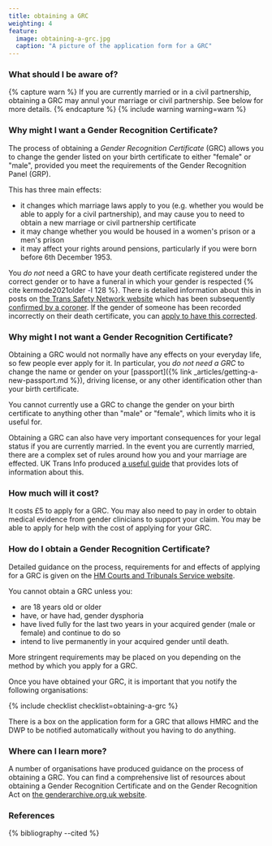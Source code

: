 ```yaml
---
title: obtaining a GRC
weighting: 4
feature:
  image: obtaining-a-grc.jpg
  caption: "A picture of the application form for a GRC"
---
```


### What should I be aware of?

{% capture warn %}
If you are currently married or in a civil partnership, obtaining a GRC may annul your marriage or civil partnership. See below for more details.
{% endcapture %}
{% include warning warning=warn %}

### Why might I want a Gender Recognition Certificate?

The process of obtaining a *Gender Recognition Certificate* (GRC) allows you to change the gender listed on your birth certificate to either "female" or "male", provided you meet the requirements of the Gender Recognition Panel (GRP).

This has three main effects:

- it changes which marriage laws apply to you (e.g. whether you would be able to apply for a civil partnership), and may cause you to need to obtain a new marriage or civil partnership certificate
- it may change whether you would be housed in a women's prison or a men's prison
- it may affect your rights around pensions, particularly if you were born before 6th December 1953. 

You *do not* need a GRC to have your death certificate registered under the correct gender or to have a funeral in which your gender is respected {% cite kermode2021older -l 128 %}. There is detailed information about this in posts on [the Trans Safety Network website](https://transsafety.network/posts/you-dont-need-a-grc-death-cert/) which has been subsequently [confirmed by a coroner](https://transsafety.network/posts/coroner-confirms-grc-death-cert/). If the gender of someone has been recorded incorrectly on their death certificate, you can [apply to have this corrected](https://www.gov.uk/correcting-a-death-registration).

### Why might I not want a Gender Recognition Certificate?

Obtaining a GRC would not normally have any effects on your everyday life, so few people ever apply for it. In particular, you *do not need a GRC* to change the name or gender on your [passport]({% link _articles/getting-a-new-passport.md %}), driving license, or any other identification other than your birth certificate.

You cannot currently use a GRC to change the gender on your birth certificate to anything other than "male" or "female", which limits who it is useful for.

Obtaining a GRC can also have very important consequences for your legal status if you are currently married. In the event you are currently married, there are a complex set of rules around how you and your marriage are effected. UK Trans Info produced [a useful guide](http://web.archive.org/web/20180424042324/http://uktrans.info/graguide.pdf) that provides lots of information about this.

### How much will it cost?

It costs £5 to apply for a GRC. You may also need to pay in order to obtain medical evidence from gender clinicians to support your claim. You may be able to apply for help with the cost of applying for your GRC.

### How do I obtain a Gender Recognition Certificate?

Detailed guidance on the process, requirements for and effects of applying for a GRC is given on the [HM Courts and Tribunals Service website](https://www.gov.uk/apply-gender-recognition-certificate).

You cannot obtain a GRC unless you:

- are 18 years old or older
- have, or have had, gender dysphoria
- have lived fully for the last two years in your acquired gender (male or female) and continue to do so
- intend to live permanently in your acquired gender until death.

More stringent requirements may be placed on you depending on the method by which you apply for a GRC.

Once you have obtained your GRC, it is important that you notify the following organisations:

{% include checklist checklist=obtaining-a-grc %}

There is a box on the application form for a GRC that allows HMRC and the DWP to be notified automatically without you having to do anything.

### Where can I learn more?

A number of organisations have produced guidance on the process of obtaining a GRC. You can find a comprehensive list of resources about obtaining a Gender Recognition Certificate and on the Gender Recognition Act on [the genderarchive.org.uk website](https://genderarchive.org.uk/tag/gender-recognition/).

### References

{% bibliography --cited %}

